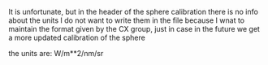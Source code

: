 It is unfortunate, but in the header of the sphere calibration there is no info about the units 
I do not want to write them in the file because I wnat to maintain the format given by the CX group, just in case in the future we get a more updated calibration of the sphere

the units are: W/m**2/nm/sr
